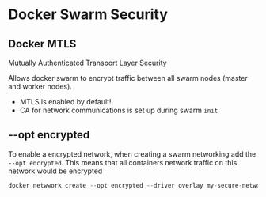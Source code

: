 # Docker Swarm Security

## Docker MTLS

Mutually Authenticated Transport Layer Security  

Allows docker swarm to encrypt traffic between all swarm nodes (master and worker nodes).  

- MTLS is enabled by default!
- CA for network communications is set up during swarm `init`

## --opt encrypted

To enable a encrypted network, when creating a swarm networking add the `--opt encrypted`. This means that all containers network traffic on this network would be encrypted

``` c#
docker netwwork create --opt encrypted --driver overlay my-secure-network
```
